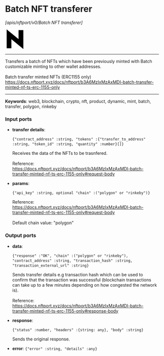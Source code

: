 # Batch NFT transferer

_[apis/nftport/v0/Batch NFT transferer]_

![icon](</assets/icons/352b98b2-6df6-4a21-93e1-a31cf5b9311d.png>)

---

Transfers a batch of NFTs which have been previously minted with Batch customizable minting to other wallet addresses.<br>
<br>
Batch transfer minted NFTs (ERC1155 only)<br>
https://docs.nftport.xyz/docs/nftport/b3A6MzIxMzAxMDI-batch-transfer-minted-nf-ts-erc-1155-only<br>

---

__Keywords__: web3, blockchain, crypto, nft, product, dynamic, mint, batch, transfer, polygon, rinkeby

### Input ports

* __transfer details__: 
    ```
    {"contract_address" :string, "tokens" :{"transfer_to_address" :string, "token_id" :string, "quantity" :number}[]}
    ```

    Receives the data of the NFTs to be trasnfered.<br>
    <br>
    Reference:<br>
    https://docs.nftport.xyz/docs/nftport/b3A6MzIxMzAxMDI-batch-transfer-minted-nf-ts-erc-1155-only#request-body<br>


* __params__: 
    ```
    {"api_key" :string, optional "chain" :("polygon" or "rinkeby")}
    ```

    Reference:<br>
    https://docs.nftport.xyz/docs/nftport/b3A6MzIxMzAxMDI-batch-transfer-minted-nf-ts-erc-1155-only#request-body<br>
    <br>
    Default chain value: "polygon"<br>

### Output ports

* __data__: 
    ```
    {"response" :"OK", "chain" :("polygon" or "rinkeby"), "contract_address" :string, "transaction_hash" :string, "transaction_external_url" :string}
    ```

    Sends transfer details e.g transaction hash which can be used to confirm that the transaction was successful (blockchain transactions can take up to a few minutes depending on how congested the network is).<br>
    <br>
    Reference:<br>
    https://docs.nftport.xyz/docs/nftport/b3A6MzIxMzAxMDI-batch-transfer-minted-nf-ts-erc-1155-only#response-body<br>


* __response__: 
    ```
    {"status" :number, "headers" :{string: any}, "body" :string}
    ```

    Sends the original response.<br>


* __error__: ` {"error" :string, "details" :any} `

